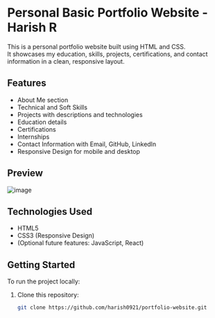 # Personal Basic Portfolio Website - Harish R

This is a personal portfolio website built using HTML and CSS.  
It showcases my education, skills, projects, certifications, and contact information in a clean, responsive layout.

## Features

- About Me section  
- Technical and Soft Skills  
- Projects with descriptions and technologies  
- Education details  
- Certifications  
- Internships  
- Contact Information with Email, GitHub, LinkedIn  
- Responsive Design for mobile and desktop

## Preview
![image](https://github.com/user-attachments/assets/9014be24-3815-4299-b3c8-628582e5dc87)


## Technologies Used

- HTML5  
- CSS3 (Responsive Design)  
- (Optional future features: JavaScript, React)

## Getting Started

To run the project locally:

1. Clone this repository:
   ```bash
   git clone https://github.com/harish0921/portfolio-website.git
